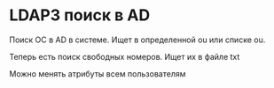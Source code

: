 # LDAP3 поиск в AD
Поиск ОС в AD в системе. Ищет в определенной ou или списке ou.

Теперь есть поиск свободных номеров. Ищет их в файле txt 

Можно менять атрибуты всем пользователям
